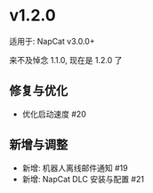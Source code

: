 # v1.2.0

适用于: NapCat v3.0.0+

来不及悼念 1.1.0, 现在是 1.2.0 了

## 修复与优化
 - 优化启动速度 #20

## 新增与调整
 - 新增: 机器人离线邮件通知 #19
 - 新增: NapCat DLC 安装与配置 #21
